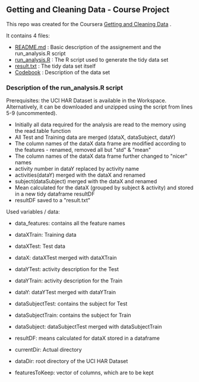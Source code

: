 ## Getting and Cleaning Data - Course Project

This repo was created for the Coursera [Getting and Cleaning Data](https://www.coursera.org/course/getdata) .

It contains 4 files:
  - [README.md](https://github.com/markcom/getdata-031/blob/master/README.md) : Basic description of the assignement and the run_analysis.R script
  - [run_analysis.R](https://github.com/markcom/getdata-031/blob/master/run_analysis.R) : The R script used to generate the tidy data set
  - [result.txt](https://github.com/markcom/getdata-031/blob/master/result.txt) : The tidy data set itself
  - [Codebook](https://github.com/markcom/getdata-031/blob/master/CodeBook) : Description of the data set


### Description of the run_analysis.R script

Prerequisites: the UCI HAR Dataset is available in the Workspace. Alternatively, it can be downloaded and unzipped using the script from lines 5-9 (uncommented).

  - Initially all data required for the analysis are read to the memory using the read.table function
  - All Test and Training data are merged (dataX, dataSubject, dataY)
  - The column names of the dataX data frame are modified according to the features - renamed, removed all but "std" & "mean"
  - The column names of the dataX data frame further changed to "nicer" names
  - activity number in dataY replaced by activity name
  - activities(dataY) merged with the dataX and renamed
  - subject(dataSubject) merged with the dataX and renamed
  - Mean calculated for the dataX (grouped by subject & activity) and stored in a new tidy dataframe resultDF
  - resultDF saved to a "result.txt"

Used variables / data:
  - data_features: contains all the feature names
  - dataXTrain: Training data
  - dataXTest: Test data
  - dataX: dataXTest merged with dataXTrain
  - dataYTest: activity description for the Test
  - dataYTrain: activity description for the Train
  - dataY: dataYTest merged with dataYTrain
  - dataSubjectTest: contains the subject for Test
  - dataSubjectTrain: contains the subject for Train
  - dataSubject: dataSubjectTest merged with dataSubjectTrain
  - resultDF: means calculated for dataX stored in a dataframe


  - currentDir: Actual directory
  - dataDir: root directory of the UCI HAR Dataset
  - featuresToKeep: vector of columns, which are to be kept
  
